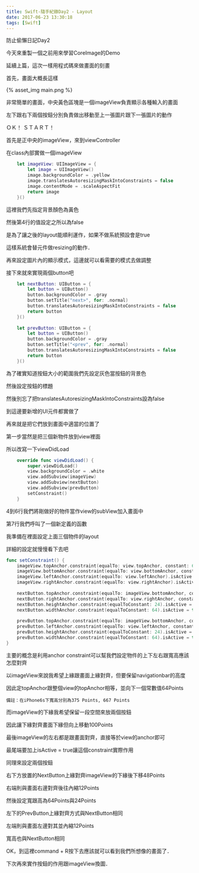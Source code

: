 ```yaml
---
title: Swift-隨手紀錄Day2 - Layout
date: 2017-06-23 13:30:18
tags: [Swift]
---
```


防止偷懶日記Day2

今天來重製一個之前用來學習CoreImage的Demo

延續上篇，這次一樣用程式碼來做畫面的刻畫

<!--more-->

首先，畫面大概長這樣

{% asset_img main.png %}

非常簡單的畫面，中央黃色區塊是一個imageView負責顯示各種輸入的畫面

左下跟右下兩個按鈕分別負責做出移動至上一張圖片跟下一張圖片的動作



ＯＫ！ ＳＴＡＲＴ！

首先是正中央的imageView，來到viewController

在class內部實做一個imageView


```swift
    let imageView: UIImageView = {
        let image = UIImageView()
        image.backgroundColor = .yellow
        image.translatesAutoresizingMaskIntoConstraints = false
        image.contentMode = .scaleAspectFit
        return image
    }()
```

這裡我們先指定背景顏色為黃色

然後第4行的值設定之所以為false

是為了讓之後的layout能順利運作，如果不做系統預設會是true

這樣系統會替元件做resizing的動作．

再來設定圖片內的顯示模式，這邊就可以看需要的模式去做調整

接下來就來實現兩個button吧

```swift
    let nextButton: UIButton = {
        let button = UIButton()
        button.backgroundColor = .gray
        button.setTitle("next>", for: .normal)
        button.translatesAutoresizingMaskIntoConstraints = false
        return button
    }()
    
    let prevButton: UIButton = {
        let button = UIButton()
        button.backgroundColor = .gray
        button.setTitle("<prev", for: .normal)
        button.translatesAutoresizingMaskIntoConstraints = false
        return button
    }()
```

為了確實知道按鈕大小的範圍我們先設定灰色當按鈕的背景色

然後設定按鈕的標題

然後別忘了把translatesAutoresizingMaskIntoConstraints設為false

到這邊要新增的UI元件都實做了

再來就是把它們放到畫面中適當的位置了

第一步當然是把三個新物件放到view裡面

所以改寫一下viewDidLoad

```swift
    override func viewDidLoad() {
        super.viewDidLoad()
        view.backgroundColor = .white
        view.addSubview(imageView)
        view.addSubview(nextButton)
        view.addSubview(prevButton)
        setConstraint()
    }
```
4到6行我們將剛做好的物件當作view的subView加入畫面中

第7行我們呼叫了一個新定義的函數

我準備在裡面設定上面三個物件的layout

詳細的設定就慢慢看下去吧

```swift
func setConstraint() {     
    imageView.topAnchor.constraint(equalTo: view.topAnchor, constant: 64).isActive = true
    imageView.bottomAnchor.constraint(equalTo: view.bottomAnchor, constant: -100).isActive = true
    imageView.leftAnchor.constraint(equalTo: view.leftAnchor).isActive = true
    imageView.rightAnchor.constraint(equalTo: view.rightAnchor).isActive = true
        
    nextButton.topAnchor.constraint(equalTo: imageView.bottomAnchor, constant: 48).isActive = true
    nextButton.rightAnchor.constraint(equalTo: view.rightAnchor, constant: -12).isActive = true
    nextButton.heightAnchor.constraint(equalToConstant: 24).isActive = true
    nextButton.widthAnchor.constraint(equalToConstant: 64).isActive = true
        
    prevButton.topAnchor.constraint(equalTo: imageView.bottomAnchor, constant: 48).isActive = true
    prevButton.leftAnchor.constraint(equalTo: view.leftAnchor, constant: 12).isActive = true
    prevButton.heightAnchor.constraint(equalToConstant: 24).isActive = true
    prevButton.widthAnchor.constraint(equalToConstant: 64).isActive = true    	
}
```

主要的概念是利用anchor constraint可以幫我們設定物件的上下左右跟寬高應該怎麼對齊

以imageView來說我希望上緣跟畫面上緣對齊，但要保留navigationbar的高度

因此定topAnchor跟整個view的topAnchor相等，並向下一個常數值64Points

	備註：在iPhone6s下寬高分別為375 Points, 667 Points

而imageView的下緣我希望保留一段空間來放兩個按鈕

因此讓下緣對齊畫面下緣但向上移動100Points

最後imageView的左右都是跟畫面對齊，直接等於view的anchor即可

最尾端要加上isActive = true讓這個constraint實際作用



同理來設定兩個按鈕

右下方放置的NextButton上緣對齊imageView的下緣後下移48Points

右端則與畫面右邊對齊後往內縮12Points

然後設定寬跟高為64Points與24Points

左下的PrevButton上緣對齊方式與NextButton相同

左端則與畫面左邊對其並內縮12Points

寬高也與NextButton相同

OK，到這裡command + R按下去應該就可以看到我們所想像的畫面了．

下次再來實作按鈕的作用跟imageView換圖．
